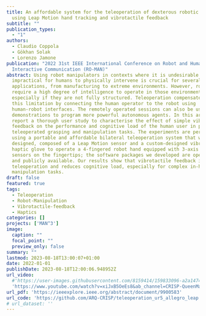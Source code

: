 ```yaml
---
title: An affordable system for the teleoperation of dexterous robotic hands
  using Leap Motion hand tracking and vibrotactile feedback
subtitle: ""
publication_types:
  - "1"
authors:
  - Claudio Coppola
  - Gökhan Solak
  - Lorenzo Jamone
publication: "2022 31st IEEE International Conference on Robot and Human
  Interactive Communication (RO-MAN)"
abstract: Using robot manipulators in contexts where it is undesirable or
  impractical for humans to physically intervene is crucial for several
  applications, from manufacturing to extreme environments. However, robots
  require a high degree of intelligence to operate in those environments,
  especially if they are not fully structured. Teleoperation compensates for
  this limitation by connecting the human operator to the robot using
  human-robot interfaces. The remotely operated sessions can also be used as
  demonstrations to program more powerful autonomous agents. In this article, we
  report a thorough user study to characterise the effect of simple vibrotactile
  feedback on the performance and cognitive load of the human user in performing
  teleoperated grasping and manipulation tasks. The experiments are performed
  using a portable and affordable bilateral teleoperation system that we
  designed, composed of a Leap Motion sensor and a custom-designed vibrotactile
  haptic glove to operate a 4-fingered robot hand equipped with 3-axis force
  sensors on the fingertips; the software packages we developed are open-source
  and publicly available. Our results show that vibrotactile feedback improves
  teleoperation and reduces cognitive load, especially for complex in-hand
  manipulation tasks.
draft: false
featured: true
tags:
  - Teleoperation
  - Robot-Manipulation
  - Vibrotactile-feedback
  - Haptics
categories: []
projects: ['MAN^3']
image:
  caption: ""
  focal_point: ""
  preview_only: false
summary: ""
lastmod: 2023-08-18T13:00:07+01:00
date: 2022-01-01
publishDate: 2023-08-18T12:00:06.948952Z
url_video:
  #'https://user-images.githubusercontent.com/8159414/159833096-a2a14748-be1a-4aec-83a6-37b8b14de98c.mp4'
  'https://www.youtube.com/watch?v=xiJxB5OeEs8&ab_channel=CRISP-QueenMaryUniversityofLondon'
url_pdf: 'https://ieeexplore.ieee.org/abstract/document/9900583'
url_code: 'https://github.com/ARQ-CRISP/teleoperation_ur5_allegro_leap'
# url_dataset: ''
---
```

